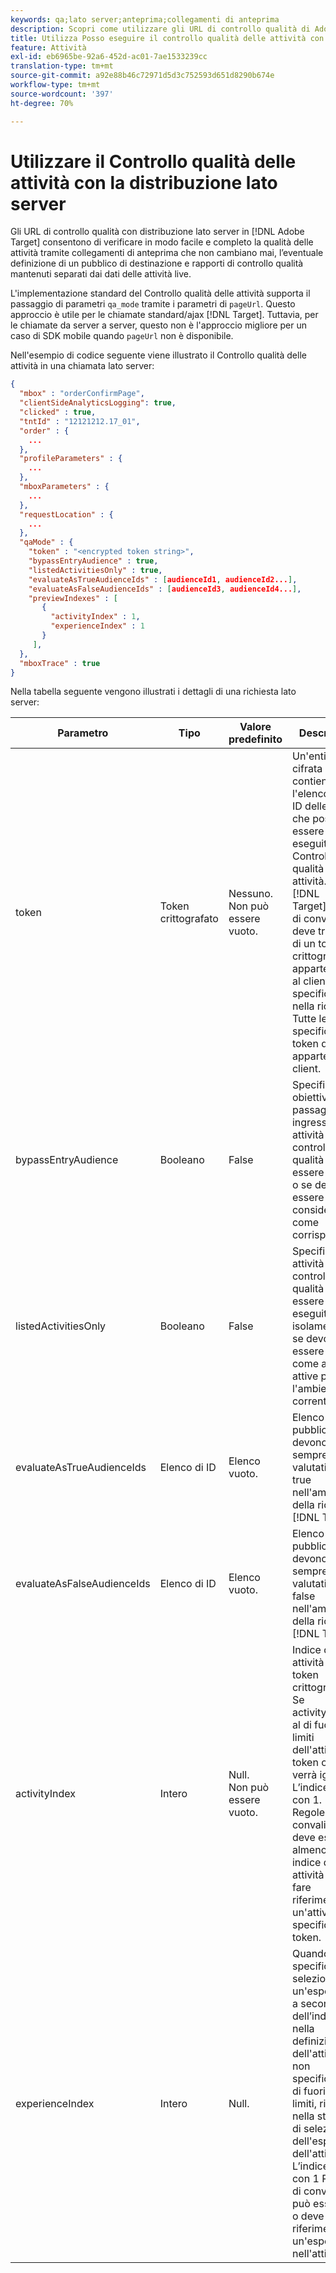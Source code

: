 ```yaml
---
keywords: qa;lato server;anteprima;collegamenti di anteprima
description: Scopri come utilizzare gli URL di controllo qualità di Adobe [!DNL Target] con distribuzione lato server per eseguire in modo semplice una verifica della qualità delle attività end-to-end con collegamenti di anteprima che non cambiano mai, targeting del pubblico facoltativo e reporting di controllo qualità mantenuti separati dai dati delle attività live.
title: Utilizza Posso eseguire il controllo qualità delle attività con la distribuzione lato server?
feature: Attività
exl-id: eb6965be-92a6-452d-ac01-7ae1533239cc
translation-type: tm+mt
source-git-commit: a92e88b46c72971d5d3c752593d651d8290b674e
workflow-type: tm+mt
source-wordcount: '397'
ht-degree: 70%

---
```


# Utilizzare il Controllo qualità delle attività con la distribuzione lato server

Gli URL di controllo qualità con distribuzione lato server in [!DNL Adobe Target] consentono di verificare in modo facile e completo la qualità delle attività tramite collegamenti di anteprima che non cambiano mai, l’eventuale definizione di un pubblico di destinazione e rapporti di controllo qualità mantenuti separati dai dati delle attività live.

L&#39;implementazione standard del Controllo qualità delle attività supporta il passaggio di parametri `qa_mode` tramite i parametri di `pageUrl`. Questo approccio è utile per le chiamate standard/ajax [!DNL Target]. Tuttavia, per le chiamate da server a server, questo non è l&#39;approccio migliore per un caso di SDK mobile quando `pageUrl` non è disponibile.

Nell&#39;esempio di codice seguente viene illustrato il Controllo qualità delle attività in una chiamata lato server:

```json
{
  "mbox" : "orderConfirmPage",
  "clientSideAnalyticsLogging": true,
  "clicked" : true,
  "tntId" : "12121212.17_01",
  "order" : {
    ...
  },
  "profileParameters" : {
    ...
  },
  "mboxParameters" : {
    ...
  },
  "requestLocation" : {
    ...
  },
  "qaMode" : {
    "token" : "<encrypted token string>",
    "bypassEntryAudience" : true,
    "listedActivitiesOnly" : true,
    "evaluateAsTrueAudienceIds" : [audienceId1, audienceId2...],
    "evaluateAsFalseAudienceIds" : [audienceId3, audienceId4...],
    "previewIndexes" : [
       {
         "activityIndex" : 1,
         "experienceIndex" : 1
       }
     ],
  },
  "mboxTrace" : true
}
```

Nella tabella seguente vengono illustrati i dettagli di una richiesta lato server:

| Parametro | Tipo | Valore predefinito | Descrizione |
|--- |--- |--- |--- |
| token | Token crittografato | Nessuno.<br>Non può essere vuoto. | Un&#39;entità cifrata che contiene l&#39;elenco degli ID delle attività che possono essere eseguite in Controllo qualità delle attività.<br>[!DNL Target]Regole di convalida: deve trattarsi di un token crittografato appartenente al client specificato nella richiesta Tutte le attività specificate nel token devono appartenere al client. |
| bypassEntryAudience | Booleano | False | Specifica se gli obiettivi dei passaggi di ingresso per le attività di controllo qualità devono essere valutati o se devono essere considerati come corrispondenti. |
| listedActivitiesOnly | Booleano | False | Specifica se le attività di controllo qualità devono essere eseguite in isolamento o se devono essere valutate come attività attive per l&#39;ambiente corrente. |
| evaluateAsTrueAudienceIds | Elenco di ID | Elenco vuoto. | Elenco di ID di pubblico che devono sempre essere valutati come true nell&#39;ambito della richiesta [!DNL Target]. |
| evaluateAsFalseAudienceIds | Elenco di ID | Elenco vuoto. | Elenco di ID di pubblico che devono sempre essere valutati come false nell&#39;ambito della richiesta [!DNL Target]. |
| activityIndex | Intero | Null.<br>Non può essere vuoto. | Indice di attività nel token crittografato. Se activityIndex è al di fuori dei limiti dell&#39;attività nel token o se null, verrà ignorato. L’indice inizia con 1.<br>Regole di convalida: deve esserci almeno un indice di attività e deve fare riferimento a un&#39;attività specificata nel token. |
| experienceIndex | Intero | Null. | Quando specificato, seleziona un&#39;esperienza a seconda dell’indice nella definizione dell&#39;attività. Se non specificato o al di fuori dei limiti, rientrerà nella strategia di selezione dell&#39;esperienza dell&#39;attività. L’indice inizia con 1 Regole di convalida: può essere null o deve fare riferimento a un&#39;esperienza nell&#39;attività. |
